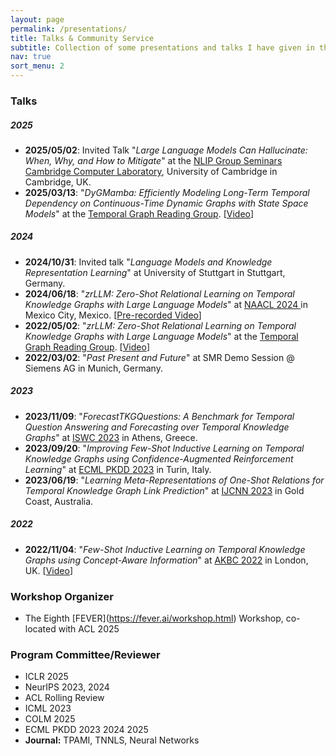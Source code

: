 ```yaml
---
layout: page
permalink: /presentations/
title: Talks & Community Service
subtitle: Collection of some presentations and talks I have given in the past.
nav: true
sort_menu: 2
---
```

### Talks
##### 2025
- **2025/05/02**: Invited Talk "*Large Language Models Can Hallucinate: When, Why, and How to Mitigate*" at the [NLIP Group Seminars Cambridge Computer Laboratory](https://talks.cam.ac.uk/show/index/6401), University of Cambridge in Cambridge, UK.
- **2025/03/13**: "*DyGMamba: Efficiently Modeling Long-Term Temporal Dependency on Continuous-Time Dynamic Graphs with State
Space Models*" at the [Temporal Graph Reading Group](https://www.cs.mcgill.ca/~shuang43/rg.html). \[[Video](https://www.youtube.com/watch?v=CT3qw3IElzo&ab_channel=TemporalGraphLearning)\]

##### 2024
- **2024/10/31**: Invited talk "*Language Models and Knowledge Representation Learning*" at University of Stuttgart in Stuttgart, Germany.
- **2024/06/18**: "*zrLLM: Zero-Shot Relational Learning on Temporal Knowledge Graphs with Large Language Models*" at [NAACL 2024
](https://2024.naacl.org/) in Mexico City, Mexico. \[[Pre-recorded Video](https://underline.io/events/458/sessions/17454/lecture/97289-zrllm-zero-shot-relational-learning-on-temporal-knowledge-graphs-with-large-language-models)\]
- **2022/05/02**: "*zrLLM: Zero-Shot Relational Learning on Temporal Knowledge Graphs with Large Language Models*" at the [Temporal Graph Reading Group](https://www.cs.mcgill.ca/~shuang43/rg.html). \[[Video](https://www.youtube.com/watch?v=buUeOQLtzBc)\]
- **2022/03/02**: "*Past Present and Future*" at SMR Demo Session @ Siemens AG
in Munich, Germany.
  
##### 2023
- **2023/11/09**: "*ForecastTKGQuestions: A Benchmark for Temporal Question Answering and Forecasting over Temporal Knowledge Graphs*" at [ISWC 2023](https://iswc2023.semanticweb.org/) in Athens, Greece.
- **2023/09/20**: "*Improving Few-Shot Inductive Learning on Temporal Knowledge Graphs using Confidence-Augmented Reinforcement Learning*" at [ECML PKDD 2023](https://2023.ecmlpkdd.org/) in Turin, Italy.
- **2023/06/19**: "*Learning Meta-Representations of One-Shot Relations for Temporal Knowledge Graph Link Prediction*" at [IJCNN 2023](https://2023.ijcnn.org/) in Gold Coast, Australia.

##### 2022
- **2022/11/04**: "*Few-Shot Inductive Learning on Temporal Knowledge Graphs using Concept-Aware Information*" at [AKBC 2022](https://www.akbc.ws/2022/) in London, UK. \[[Video](https://www.youtube.com/watch?v=mXhOF_ZwTVg)\]

<!-- ### Talks -->
### Workshop Organizer
- The Eighth \[FEVER\](https://fever.ai/workshop.html) Workshop, co-located with ACL 2025

### Program Committee/Reviewer
- ICLR 2025
- NeurIPS 2023, 2024
- ACL Rolling Review
- ICML 2023
- COLM 2025
- ECML PKDD 2023 2024 2025
- **Journal:** TPAMI, TNNLS, Neural Networks
